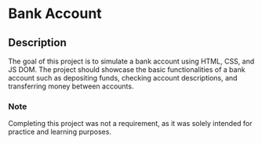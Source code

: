 # Bank Account

## Description
The goal of this project is to simulate a bank account using HTML, CSS, and JS DOM. The project should showcase the basic functionalities of a bank account such as depositing funds, checking account descriptions, and transferring money between accounts. 

### Note
Completing this project was not a requirement, as it was solely intended for practice and learning purposes.
